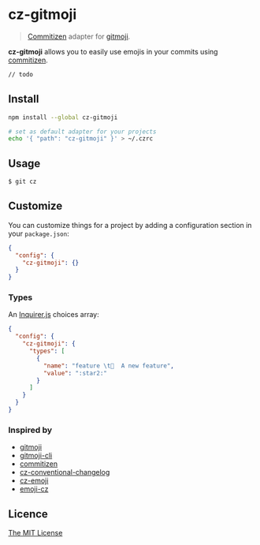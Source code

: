 # cz-gitmoji

> [Commitizen](https://github.com/commitizen/cz-cli) adapter for [gitmoji](https://gitmoji.carloscuesta.me/).


**cz-gitmoji** allows you to easily use emojis in your commits using [commitizen](https://github.com/commitizen/cz-cli).

```sh
// todo
```

## Install

```bash
npm install --global cz-gitmoji

# set as default adapter for your projects
echo '{ "path": "cz-gitmoji" }' > ~/.czrc
```

## Usage

```sh
$ git cz
```

## Customize

You can customize things for a project by adding a configuration section in your `package.json`:

```json
{
  "config": {
    "cz-gitmoji": {}
  }
}
```

### Types

An [Inquirer.js](https://github.com/SBoudrias/Inquirer.js/) choices array:
```json
{
  "config": {
    "cz-gitmoji": {
      "types": [
        {
          "name": "feature \t🌟  A new feature",
          "value": ":star2:"
        }
      ]
    }
  }
}
```

### Inspired by
- [gitmoji](https://gitmoji.carloscuesta.me/)
- [gitmoji-cli](https://github.com/carloscuesta/gitmoji-cli)
- [commitizen](https://github.com/commitizen/cz-cli)
- [cz-conventional-changelog](https://github.com/commitizen/cz-conventional-changelog)
- [cz-emoji](https://github.com/ngryman/cz-emoji)
- [emoji-cz](https://github.com/kevin940726/emoji-cz)

## Licence

[The MIT License](https://github.com/Landish/cz-gitmoji/blob/master/LICENSE)
